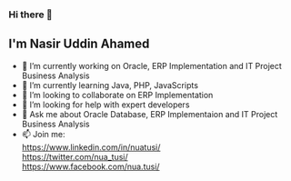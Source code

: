 ### Hi there 👋 
## I'm Nasir Uddin Ahamed

- 🔭 I’m currently working on Oracle, ERP Implementation and IT Project Business Analysis
- 🌱 I’m currently learning Java, PHP, JavaScripts
- 👯 I’m looking to collaborate on ERP Implementation
- 🤔 I’m looking for help with expert developers
- 💬 Ask me about Oracle Database, ERP Implementaion and IT Project Business Analysis
- 📫 Join me: <div>
              https://www.linkedin.com/in/nuatusi/ </div>
              <div>
              https://twitter.com/nua_tusi/ </div>
              <div>
              https://www.facebook.com/nua.tusi/ </div>
              
<!--
**nuatusi/nuatusi** is a ✨ _special_ ✨ repository because its `README.md` (this file) appears on your GitHub profile.

Here are some ideas to get you started:

- 🔭 I’m currently working on ...
- 🌱 I’m currently learning ...
- 👯 I’m looking to collaborate on ...
- 🤔 I’m looking for help with ...
- 💬 Ask me about ...
- 📫 How to reach me: ...
- 😄 Pronouns: ...
- ⚡ Fun fact: ...
-->
